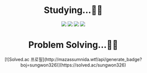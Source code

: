 
# <div align="center"> Studying...👨‍🏫 </div>
<div align="center">
<img src="https://img.shields.io/badge/C++-00599C?style=for-the-badge&logo=Cplusplus&logoColor=white"> <img src="https://img.shields.io/badge/Java-FF160B?style=for-the-badge&logo=OpenJDK&logoColor=white"> <img src="https://img.shields.io/badge/Spring-6DB33F?style=for-the-badge&logo=Spring&logoColor=white"> <img src="https://img.shields.io/badge/MySQL-4479A1?style=for-the-badge&logo=MySQL&logoColor=white">

  
# <div align="center"> Problem Solving...👨‍🏫 </div>

<div align="center">[![Solved.ac
프로필](http://mazassumnida.wtf/api/generate_badge?boj=sungwon326)](https://solved.ac/sungwon326)</div>


